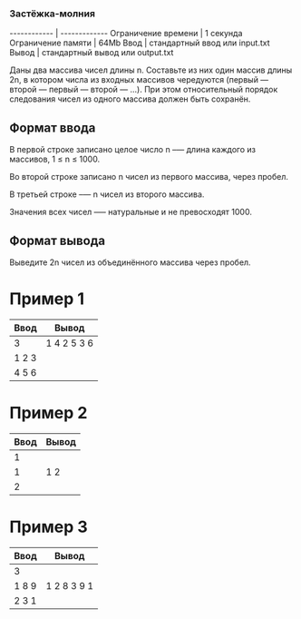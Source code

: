 ### Застёжка-молния

------------ | -------------
Ограничение времени | 1 секунда
Ограничение памяти | 64Mb
Ввод | стандартный ввод или input.txt
Вывод | стандартный вывод или output.txt


Даны два массива чисел длины n. Составьте из них один массив длины 2n, в котором числа из входных массивов чередуются (первый — второй — первый — второй — ...). При этом относительный порядок следования чисел из одного массива должен быть сохранён.

## Формат ввода
В первой строке записано целое число n –— длина каждого из массивов, 1 ≤ n ≤ 1000.

Во второй строке записано n чисел из первого массива, через пробел.

В третьей строке –— n чисел из второго массива.

Значения всех чисел –— натуральные и не превосходят 1000.

## Формат вывода
Выведите 2n чисел из объединённого массива через пробел.

# Пример 1
Ввод | Вывод
------------ | -------------
3 | 1 4 2 5 3 6
1 2 3 |
4 5 6 |

# Пример 2
Ввод | Вывод
------------ | -------------
1 |
1 | 1 2
2 |

# Пример 3
Ввод | Вывод
------------ | -------------
3 |
1 8 9 | 1 2 8 3 9 1
2 3 1 |

